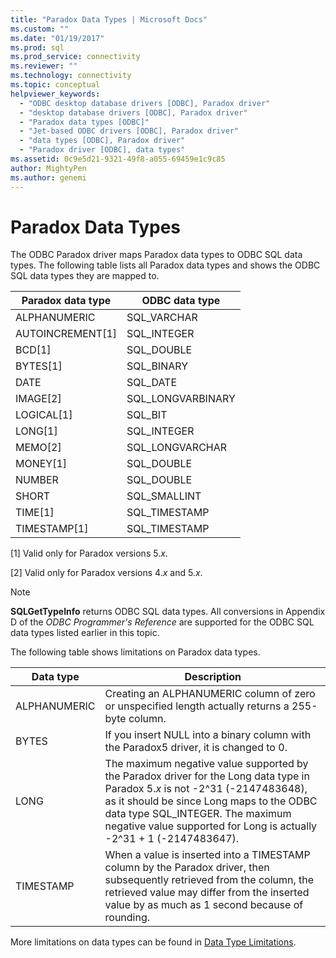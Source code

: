 ```yaml
---
title: "Paradox Data Types | Microsoft Docs"
ms.custom: ""
ms.date: "01/19/2017"
ms.prod: sql
ms.prod_service: connectivity
ms.reviewer: ""
ms.technology: connectivity
ms.topic: conceptual
helpviewer_keywords: 
  - "ODBC desktop database drivers [ODBC], Paradox driver"
  - "desktop database drivers [ODBC], Paradox driver"
  - "Paradox data types [ODBC]"
  - "Jet-based ODBC drivers [ODBC], Paradox driver"
  - "data types [ODBC], Paradox driver"
  - "Paradox driver [ODBC], data types"
ms.assetid: 0c9e5d21-9321-49f8-a055-69459e1c9c85
author: MightyPen
ms.author: genemi
---
```

# Paradox Data Types
The ODBC Paradox driver maps Paradox data types to ODBC SQL data types. The following table lists all Paradox data types and shows the ODBC SQL data types they are mapped to.  
  
|Paradox data type|ODBC data type|  
|-----------------------|--------------------|  
|ALPHANUMERIC|SQL_VARCHAR|  
|AUTOINCREMENT[1]|SQL_INTEGER|  
|BCD[1]|SQL_DOUBLE|  
|BYTES[1]|SQL_BINARY|  
|DATE|SQL_DATE|  
|IMAGE[2]|SQL_LONGVARBINARY|  
|LOGICAL[1]|SQL_BIT|  
|LONG[1]|SQL_INTEGER|  
|MEMO[2]|SQL_LONGVARCHAR|  
|MONEY[1]|SQL_DOUBLE|  
|NUMBER|SQL_DOUBLE|  
|SHORT|SQL_SMALLINT|  
|TIME[1]|SQL_TIMESTAMP|  
|TIMESTAMP[1]|SQL_TIMESTAMP|  
  
 [1]   Valid only for Paradox versions 5.*x*.  
  
 [2]   Valid only for Paradox versions 4.*x* and 5.*x*.  
  
> [!NOTE]  
>  **SQLGetTypeInfo** returns ODBC SQL data types. All conversions in Appendix D of the *ODBC Programmer's Reference* are supported for the ODBC SQL data types listed earlier in this topic.  
  
 The following table shows limitations on Paradox data types.  
  
|Data type|Description|  
|---------------|-----------------|  
|ALPHANUMERIC|Creating an ALPHANUMERIC column of zero or unspecified length actually returns a 255-byte column.|  
|BYTES|If you insert NULL into a binary column with the Paradox5 driver, it is changed to 0.|  
|LONG|The maximum negative value supported by the Paradox driver for the Long data type in Paradox 5.*x* is not -2^31 (-2147483648), as it should be since Long maps to the ODBC data type SQL_INTEGER. The maximum negative value supported for Long is actually -2^31 + 1 (-2147483647).|  
|TIMESTAMP|When a value is inserted into a TIMESTAMP column by the Paradox driver, then subsequently retrieved from the column, the retrieved value may differ from the inserted value by as much as 1 second because of rounding.|  
  
 More limitations on data types can be found in [Data Type Limitations](../../odbc/microsoft/data-type-limitations.md).

